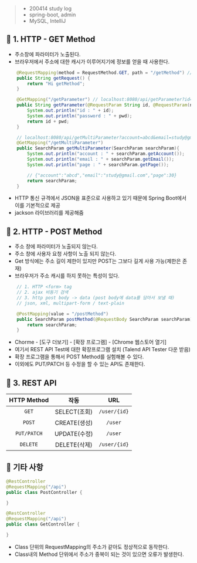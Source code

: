 > - 200414 study log
> - spring-boot, admin
> - MySQL, IntelliJ

## 🔖 1. HTTP - GET Method

- 주소창에 파라미터가 노출된다.
- 브라우저에서 주소에 대한 캐시가 이루어지기에 정보를 얻을 때 사용한다.

```java
    @RequestMapping(method = RequestMethod.GET, path = "/getMethod") // localhost:8080/api/getMethod
    public String getRequest() {
        return "Hi getMethod";
    }
```
```java
    @GetMapping("/getParameter") // localhost:8080/api/getParameter?id=1234&password=abcd
    public String getParameter(@RequestParam String id, @RequestParam(name = "password") String pwd) {
        System.out.println("id : " + id);
        System.out.println("password : " + pwd);
        return id + pwd;
    }
```
```java
    // localhost:8080/api/getMultiParameter?account=abcd&email=study@gmail.com&page=30
    @GetMapping("/getMultiParameter")
    public SearchParam getMultiParameter(SearchParam searchParam){
        System.out.println("account : " + searchParam.getAccount());
        System.out.println("email : " + searchParam.getEmail());
        System.out.println("page : " + searchParam.getPage());

        // {"account":"abcd","email":"study@gmail.com","page":30}
        return searchParam;
    }
```
- HTTP 통신 규격에서 JSON을 표준으로 사용하고 있기 때문에 Spring Boot에서 이를 기본적으로 제공
- jackson 라이브러리를 제공해줌

## 🔖 2. HTTP - POST Method

- 주소 창에 파라미터가 노출되지 않는다.
- 주소 창에 사용자 요청 사항이 노출 되지 않는다.
- Get 방식에는 주소 길이 제한이 있지만 POST는 그보다 길게 사용 가능(제한은 존재)
- 브라우저가 주소 캐시를 하지 못하는 특성이 있다.
```java
    // 1. HTTP <form> tag
    // 2. ajax 비동기 검색
    // 3. http post body -> data (post body에 data를 담아서 보낼 때)
    // json, xml, multipart-form / text-plain

    @PostMapping(value = "/postMethod")
    public SearchParam postMethod(@RequestBody SearchParam searchParam) {
        return searchParam;
    }
```

- Chorme - [도구 더보기] - [확장 프로그램] - [Chrome 웹스토어 열기]
- 여기서 REST API Test에 대한 확장프로그램 설치 (Talend API Tester 다운 받음)
- 확장 프로그램을 통해서 POST Method를 실험해볼 수 있다.
- 이외에도 PUT/PATCH 등 수정을 할 수 있는 API도 존재한다.

## 🔖 3. REST API
|HTTP Method|작동|URL|
|:---:|:---:|:---:|
|`GET`|  SELECT(조회)  |`/user/{id}`
|`POST`|  CREATE(생성)  |`/user`
|`PUT/PATCH`|  UPDATE(수정)  |`/user`
|`DELETE`|  DELETE(삭제)  |`/user/{id}`



## 🔖 기타 사항

```java
@RestController
@RequestMapping("/api")
public class PostController {

}

@RestController
@RequestMapping("/api")
public class GetController {

}
```
- Class 단위의 RequestMapping의 주소가 같아도 정상적으로 동작한다.
- Class내의 Method 단위에서 주소가 중복이 되는 것이 있으면 오류가 발생한다.

